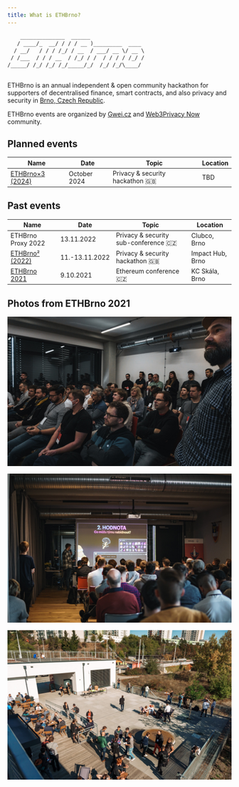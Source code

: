```yaml
---
title: What is ETHBrno?
---
```


```
    ______________  ______                 
   / ____/_  __/ / / / __ )_________  ____ 
  / __/   / / / /_/ / __  / ___/ __ \/ __ \
 / /___  / / / __  / /_/ / /  / / / / /_/ /
/_____/ /_/ /_/ /_/_____/_/  /_/ /_/\____/ 
                                           
```

ETHBrno is an annual independent & open community hackathon for supporters of decentralised finance, smart contracts, and also privacy and security in [Brno, Czech Republic](why-brno.md).

ETHBrno events are organized by [Gwei.cz](https://gwei.cz) and [Web3Privacy Now](https://web3privacy.info/) community.

## Planned events

| Name | Date | Topic | Location |
| --- | --- | --- | --- |
| [ETHBrno×3 (2024)](/events/2024) | October 2024 | Privacy & security hackathon 🇬🇧 | TBD |

## Past events

| Name | Date | Topic | Location |
| --- | --- | --- | --- |
| ETHBrno Proxy 2022 | 13.11.2022 | Privacy & security sub-conference 🇨🇿 | Clubco, Brno |
| [ETHBrno² (2022)](/events/2022) | 11.-13.11.2022 | Privacy & security hackathon 🇬🇧 | Impact Hub, Brno |
| [ETHBrno 2021](/events/2021) | 9.10.2021 | Ethereum conference 🇨🇿 | KC Skála, Brno |

## Photos from ETHBrno 2021

![](../../assets/ethbrno21-1.jpg)

![](../../assets/ethbrno21-3.jpg)

![](../../assets/ethbrno21-4.jpg)
